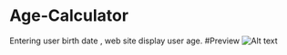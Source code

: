 # Age-Calculator
Entering user birth date , web site display user age.
#Preview
![Alt text](http://full/path/to/img.jpg "Optional title")
